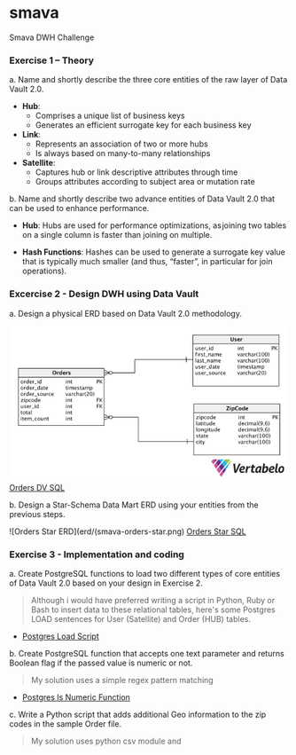 # smava
Smava DWH Challenge

### Exercise 1 – Theory
a. Name and shortly describe the three core entities of the raw layer of Data Vault 2.0.

- **Hub**:
  - Comprises a unique list of business keys
  - Generates an efficient surrogate key for each business key
- **Link**:
  - Represents an association of two or more hubs
  - Is always based on many-to-many relationships
- **Satellite**:
  - Captures hub or link descriptive attributes through time
  - Groups attributes according to subject area or mutation rate

b. Name and shortly describe two advance entities of Data Vault 2.0 that can be used to enhance
performance.

- **Hub**: Hubs are used for performance optimizations, as joining two tables on a single column is faster than joining on multiple.

- **Hash Functions**: Hashes can be used to generate a surrogate key value that is typically much smaller (and thus, “faster”, in particular for join operations).

### Excercise 2 - Design DWH using Data Vault
a. Design a physical ERD based on Data Vault 2.0 methodology.

![Orders DV ERD](erd/smava-orders-erd.png)
[Orders DV SQL](sql/data_vault.sql)

b. Design a Star-Schema Data Mart ERD using your entities from the previous steps.

![Orders Star ERD](erd/(smava-orders-star.png)
[Orders Star SQL](sql/star_schema.sql)

### Exercise 3 - Implementation and coding
a. Create PostgreSQL functions to load two different types of core entities of Data Vault 2.0 based on your design in Exercise 2.

> Although i would have preferred writing a script in Python, Ruby or Bash to insert data to these relational tables, here's some Postgres LOAD sentences for User (Satellite) and Order (HUB) tables.

  - [Postgres Load Script](sql/load.sql)
  
b. Create PostgreSQL function that accepts one text parameter and returns Boolean flag if the passed value is numeric or not.

> My solution uses a simple regex pattern matching

  - [Postgres Is Numeric Function](sql/is_numeric.sql)

c. Write a Python script that adds additional Geo information to the zip codes in the sample Order file.

>  My solution uses python csv module and 